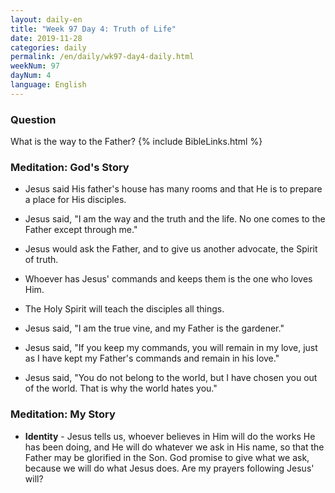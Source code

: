 ```yaml
---
layout: daily-en
title: "Week 97 Day 4: Truth of Life"
date: 2019-11-28 
categories: daily
permalink: /en/daily/wk97-day4-daily.html
weekNum: 97
dayNum: 4
language: English
---
```


### Question     
What is the way to the Father?
{% include BibleLinks.html %} 

### Meditation: God's Story   
+ Jesus said His father's house has many rooms and that He is to prepare a place for His disciples. 

+ Jesus said, "I am the way and the truth and the life. No one comes to the Father except through me." 

+ Jesus would ask the Father, and to give us another advocate, the Spirit of truth. 

+ Whoever has Jesus' commands and keeps them is the one who loves Him. 

+ The Holy Spirit will teach the disciples all things. 

+ Jesus said, "I am the true vine, and my Father is the gardener." 

+ Jesus said, "If you keep my commands, you will remain in my love, just as I have kept my Father's commands and remain in his love." 

+ Jesus said, "You do not belong to the world, but I have chosen you out of the world. That is why the world hates you." 

### Meditation: My Story   
+ **Identity** - Jesus tells us, whoever believes in Him will do the works He has been doing, and He will do whatever we ask in His name, so that the Father may be glorified in the Son. God promise to give what we ask, because we will do what Jesus does. Are my prayers following Jesus' will? 

